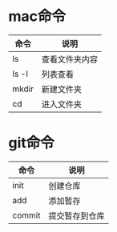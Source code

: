 # mac命令

|命令|说明|
|----|----|
|ls|查看文件夹内容|
|ls -l|列表查看|
|mkdir|新建文件夹|
|cd|进入文件夹|


# git命令
|命令|说明|
|----|----|
|init|创建仓库|
|add|添加暂存|
|commit |提交暂存到仓库|
